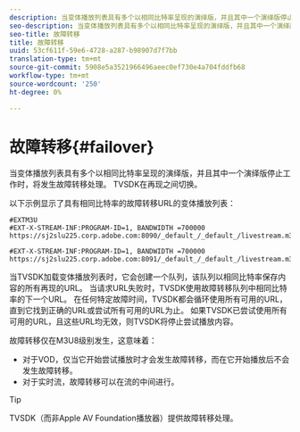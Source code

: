 ```yaml
---
description: 当变体播放列表具有多个以相同比特率呈现的演绎版，并且其中一个演绎版停止工作时，将发生故障转移处理。 TVSDK在再现之间切换。
seo-description: 当变体播放列表具有多个以相同比特率呈现的演绎版，并且其中一个演绎版停止工作时，将发生故障转移处理。 TVSDK在再现之间切换。
seo-title: 故障转移
title: 故障转移
uuid: 53cf611f-59e6-4728-a287-b98907d7f7bb
translation-type: tm+mt
source-git-commit: 5908e5a3521966496aeec0ef730e4a704fddfb68
workflow-type: tm+mt
source-wordcount: '250'
ht-degree: 0%

---
```



# 故障转移{#failover}

当变体播放列表具有多个以相同比特率呈现的演绎版，并且其中一个演绎版停止工作时，将发生故障转移处理。 TVSDK在再现之间切换。

以下示例显示了具有相同比特率的故障转移URL的变体播放列表：

```
#EXTM3U
#EXT-X-STREAM-INF:PROGRAM-ID=1, BANDWIDTH =700000
https://sj2slu225.corp.adobe.com:8090/_default_/_default_/livestream.m3u8   

#EXT-X-STREAM-INF:PROGRAM-ID=1, BANDWIDTH =700000
https://sj2slu225.corp.adobe.com:8091/_default_/_default_/livestream.m3u8
```

当TVSDK加载变体播放列表时，它会创建一个队列，该队列以相同比特率保存内容的所有再现的URL。 当请求URL失败时，TVSDK使用故障转移队列中相同比特率的下一个URL。 在任何特定故障时间，TVSDK都会循环使用所有可用的URL，直到它找到正确的URL或尝试所有可用的URL为止。 如果TVSDK已尝试使用所有可用的URL，且这些URL均无效，则TVSDK将停止尝试播放内容。

故障转移仅在M3U8级别发生，这意味着：

* 对于VOD，仅当它开始尝试播放时才会发生故障转移，而在它开始播放后不会发生故障转移。
* 对于实时流，故障转移可以在流的中间进行。

>[!TIP]
>
>TVSDK（而非Apple AV Foundation播放器）提供故障转移处理。

